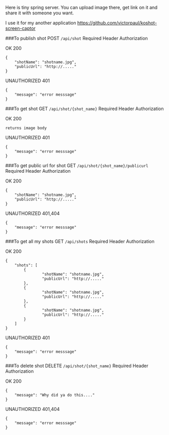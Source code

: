 Here is tiny spring server. You can upload image there, get link on it and share it with someone you want.

I use it for my another application https://github.com/victorpaul/koshot-screen-captor

###To publish shot
POST `/api/shot`
Required Header Authorization

OK 200

    {
        "shotName": "shotname.jpg",
        "publicUrl": "http://....."
    }
    
UNAUTHORIZED 401 

    {
        "message": "error messsage"
    }

###To get shot
GET `/api/shot/{shot_name}`
Required Header Authorization

OK 200

    returns image body

UNAUTHORIZED 401 

    {
        "message": "error messsage"
    }


###To get public url for shot 
GET `/api/shot/{shot_name}/publicurl`
Required Header Authorization

OK 200

    {
        "shotName": "shotname.jpg",
        "publicUrl": "http://....."
    }
    
UNAUTHORIZED 401,404 

    {
        "message": "error messsage"
    }

###To get all my shots
GET `/api/shots`
Required Header Authorization

OK 200

    {
        "shots": [
            {
                    "shotName": "shotname.jpg",
                    "publicUrl": "http://....."
            },
            {
                    "shotName": "shotname.jpg",
                    "publicUrl": "http://....."
            },
            {
                    "shotName": "shotname.jpg",
                    "publicUrl": "http://....."
            }
        ]
    }
    
UNAUTHORIZED 401 

    {
        "message": "error messsage"
    }

###To delete shot
DELETE `/api/shot/{shot_name}`
Required Header Authorization

OK 200

    {
        "message": "Why did ya do this...."
    }
    
UNAUTHORIZED 401,404

    {
        "message": "error messsage"
    }